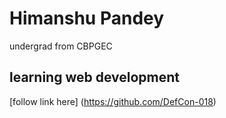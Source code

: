 # Himanshu Pandey

undergrad from CBPGEC

## learning web development

[follow link here] (https://github.com/DefCon-018)